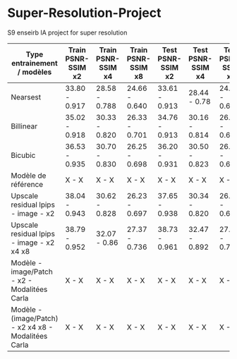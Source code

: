 # Super-Resolution-Project
S9 enseirb IA project for super resolution

| Type entrainement / modèles | Train PSNR-SSIM x2 | Train  PSNR-SSIM x4 | Train PSNR-SSIM x8 | Test PSNR-SSIM x2 | Test  PSNR-SSIM x4 | Test PSNR-SSIM x8 |
| --------------------------- | ------------ | ------------ | ------------ | ------------ | ------------ | ------------ |
| Nearsest | 33.80 - 0.917 | 28.58 - 0.788 | 24.66 - 0.640 | 33.61 - 0.913 | 28.44 - 0.78 | 24.59 - 0.636 |
| Billinear | 35.02 - 0.918 | 30.33 - 0.820 | 26.33 - 0.701 |  34.76 - 0.913 | 30.16 - 0.814 | 26.25 - 0.697 |
| Bicubic | 36.53 - 0.935 | 30.70 - 0.830 | 26.25 - 0.698  | 36.20 - 0.931 | 30.50 - 0.823 | 26.17 - 0.694  |
| Modèle de référence | X - X | X - X | X - X | X - X | X - X | X - X |
| Upscale residual lpips - image - x2 | 38.04 - 0.943 | 30.62 - 0.828 | 26.23 - 0.697  | 37.65 - 0.938 | 30.34 - 0.820 | 26.14 - 0.693 |
| Upscale residual lpips - image - x2 x4 x8  | 38.79 - 0.952 | 32.07 - 0.86 | 27.37 - 0.736 | 38.73 - 0.961 | 32.47 - 0.892 | 27.96 - 0.798 |
| Modèle - image/Patch - x2 - Modalitées Carla  | X - X | X - X | X - X | X - X | X - X | X - X |
| Modèle - (image/Patch) - x2 x4 x8 - Modalitées Carla | X - X | X - X | X - X | X - X | X - X | X - X |